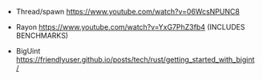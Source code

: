- Thread/spawn
https://www.youtube.com/watch?v=06WcsNPUNC8

- Rayon
https://www.youtube.com/watch?v=YxG7PhZ3fb4 (INCLUDES BENCHMARKS)

- BigUint
https://friendlyuser.github.io/posts/tech/rust/getting_started_with_bigint/
